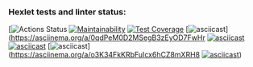 ### Hexlet tests and linter status:
[![Actions Status](https://github.com/AlexeyLosev88/java-project-61/actions/workflows/hexlet-check.yml/badge.svg)
[![Maintainability](https://api.codeclimate.com/v1/badges/cf1cba3d14d53bd2bff2/maintainability)](https://codeclimate.com/github/AlexeyLosev88/java-project-61/maintainability)
[![Test Coverage](https://api.codeclimate.com/v1/badges/cf1cba3d14d53bd2bff2/test_coverage)](https://codeclimate.com/github/AlexeyLosev88/java-project-61/test_coverage)
[![asciicast](https://asciinema.org/a/0qdPeM0D2MSegB3zEyOD7FwHr.svg)](https://asciinema.org/a/0qdPeM0D2MSegB3zEyOD7FwHr
[![asciicast](https://asciinema.org/a/p5DSZfuvB9JIDeo2gxYN0dSqR.svg)](https://asciinema.org/a/p5DSZfuvB9JIDeo2gxYN0dSqR)
[![asciicast](https://asciinema.org/a/EFbdOiqvf6j0ltO01dMZRltDA.svg)](https://asciinema.org/a/EFbdOiqvf6j0ltO01dMZRltDA)
[![asciicast](https://asciinema.org/a/o3K34FkKRbFuIcx6hCZ8mXRH8.svg)](https://asciinema.org/a/o3K34FkKRbFuIcx6hCZ8mXRH8
[![asciicast](https://asciinema.org/a/nneJbMi8Dp6VQFUnFMdO970wC.svg)](https://asciinema.org/a/nneJbMi8Dp6VQFUnFMdO970wC))
